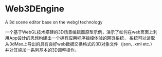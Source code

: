 Web3DEngine
===========

A 3d scene editor base on the webgl technology

一个基于WebGL技术搭建的3D场景编辑器原型示例，演示了如何在web页面上利用App设计的思想构建出一个拥有应用程序操控体验的网页系统，
系统可以读取从3dMax上导出的具有良好web数据交换格式的3D对象文件（json, .xml etc.）并对其施加一系列基本的3D调整操作。